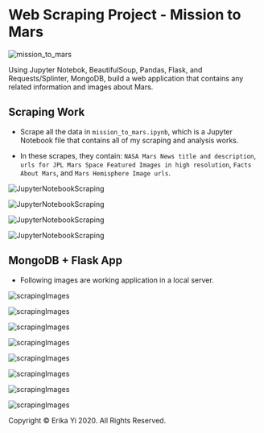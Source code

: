 # Web Scraping Project - Mission to Mars

![mission_to_mars](Images/mission_to_mars.png)

Using Jupyter Notebok, BeautifulSoup, Pandas, Flask, and Requests/Splinter, MongoDB, 
build a web application that contains any related information and images about Mars. 

## Scraping Work

* Scrape all the data in `mission_to_mars.ipynb`, which is a Jupyter Notebook file 
that contains all of my scraping and analysis works. 

* In these scrapes, they contain: `NASA Mars News title and description`, 
`urls for JPL Mars Space Featured Images in high resolution`, `Facts About Mars`, 
and `Mars Hemisphere Image urls`. 

![JupyterNotebookScraping](Images/scraping_jn_1.png)

![JupyterNotebookScraping](Images/scraping_jn_2.png)

![JupyterNotebookScraping](Images/scraping_jn_3.png)

![JupyterNotebookScraping](Images/scraping_jn_4.png)


## MongoDB + Flask App 

* Following images are working application in a local server. 

![scrapingImages](Images/scraping_final_1.png)

![scrapingImages](Images/scraping_final_2.png)

![scrapingImages](Images/scraping_final_3_iphone.png)

![scrapingImages](Images/scraping_final_4_iphone.png)

![scrapingImages](Images/scraping_final_5_iphone.png)

![scrapingImages](Images/scraping_final_6_iphone.png)

![scrapingImages](Images/scraping_final_7_iphone.png)

![scrapingImages](Images/scraping_final_8_iphone.png)


Copyright © Erika Yi 2020. All Rights Reserved.
